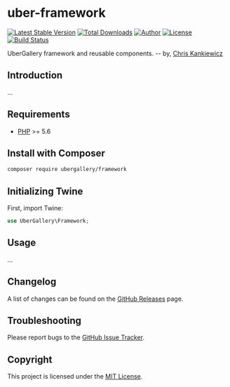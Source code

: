 uber-framework
==============

[![Latest Stable Version](https://img.shields.io/packagist/v/UberGallery/framework.svg)](https://packagist.org/packages/UberGallery/framework)
[![Total Downloads](https://img.shields.io/packagist/dt/UberGallery/framework.svg)](https://packagist.org/packages/UberGallery/framework)
[![Author](https://img.shields.io/badge/author-Chris%20Kankiewicz-blue.svg)](https://www.ChrisKankiewicz.com)
[![License](https://img.shields.io/packagist/l/UberGallery/framework.svg)](https://packagist.org/packages/UberGallery/framework)
[![Build Status](https://img.shields.io/travis/UberGallery/framework.svg)](https://travis-ci.org/UberGallery/framework)

UberGallery framework and reusable components. -- by, [Chris Kankiewicz](https://www.ChrisKankiewicz.com)

Introduction
------------

...

Requirements
------------

  - [PHP](https://php.net) >= 5.6

Install with Composer
---------------------

```bash
composer require ubergallery/framework
```

Initializing Twine
------------------

First, import Twine:

```php
use UberGallery\Framework;
```

Usage
-----

...

Changelog
---------

A list of changes can be found on the [GitHub Releases](https://github.com/UberGallery/framework/releases) page.

Troubleshooting
---------------

Please report bugs to the [GitHub Issue Tracker](https://github.com/UberGallery/framework/issues).

Copyright
---------

This project is licensed under the [MIT License](https://github.com/UberGallery/framework/blob/master/LICENSE).
